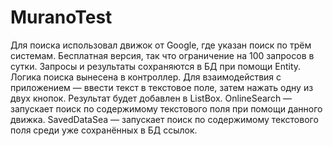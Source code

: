 # MuranoTest

Для поиска использовал движок от Google, где указан поиск по трём системам. Бесплатная версия, так что ограничение на 100 запросов в сутки.
Запросы и результаты сохраняются в БД при помощи Entity.
Логика поиска вынесена в контроллер.
Для взаимодействия с приложением — ввести текст в текстовое поле, затем нажать одну из двух кнопок. Результат будет добавлен в ListBox. 
OnlineSearch — запускает поиск по содержимому текстового поля при помощи данного движка. 
SavedDataSea — запускает поиск по содержимому текстового поля среди уже сохранённых в БД ссылок.
